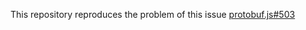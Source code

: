 This repository reproduces the problem of this issue
[protobuf.js#503](https://github.com/dcodeIO/protobuf.js/issues/503)
